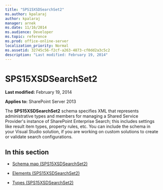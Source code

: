 ```yaml
---
title: "SPS15XSDSearchSet2"
ms.author: kpalaraj
author: kpalaraj
manager: arnek
ms.date: 11/16/2014
ms.audience: Developer
ms.topic: reference
ms.prod: office-online-server
localization_priority: Normal
ms.assetid: 32745c56-f2cf-a263-4873-cf0dd2a3c5c2
description: "Last modified: February 19, 2014"
---
```


# SPS15XSDSearchSet2

 **Last modified:** February 19, 2014 
  
 **Applies to:** SharePoint Server 2013
  
The **SPS15XSDSearchSet2** schema specifies XML that represents administrative types and members for managing a Shared Service Provider's instance of SharePoint Enterprise Search; this includes settings like result item types, property rules, etc. You can include the schema in your Visual Studio solution, if you are working on custom solutions to create or validate search configurations. 
  
## In this section

- [Schema map (SPS15XSDSearchSet2)](schema-map-sps15xsdsearchset2.md)
    
- [Elements (SPS15XSDSearchSet2)](elements-sps15xsdsearchset2.md)
    
- [Types (SPS15XSDSearchSet2)](types-sps15xsdsearchset2.md)
    

